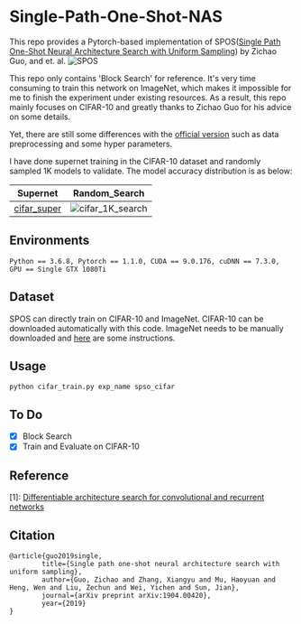 # Single-Path-One-Shot-NAS
This repo provides a Pytorch-based implementation of SPOS([Single Path One-Shot Neural Architecture Search with Uniform 
Sampling](https://arxiv.org/abs/1904.00420))  by Zichao Guo, and et. al.
![SPOS](https://github.com/ShunLu91/Single-Path-One-Shot-NAS/blob/master/img/SPOS.jpg)

This repo only contains 'Block Search' for reference. It's very time consuming to train this network on ImageNet, which
makes it impossible for me to finish the experiment under existing resources. As a result, this repo mainly focuses on 
CIFAR-10 and greatly thanks to Zichao Guo for his advice on some details.

Yet, there are still some differences with the [official version](https://github.com/megvii-model/SinglePathOneShot) 
such as data preprocessing and some hyper parameters.

I have done supernet training in the CIFAR-10 dataset and randomly sampled 1K models to validate. The model accuracy distribution is as below:

| Supernet | Random_Search |
| --- | --- |
| [cifar_super](https://drive.google.com/open?id=1X-PcpQ_oIjhuYOF-MIRnM4wZ7TCdZIf8) | ![cifar_1K_search](https://github.com/ShunLu91/Single-Path-One-Shot-NAS/blob/master/img/cifar_1K_search.png) |

## Environments    
```
Python == 3.6.8, Pytorch == 1.1.0, CUDA == 9.0.176, cuDNN == 7.3.0, GPU == Single GTX 1080Ti 
```

## Dataset   
SPOS can directly train on CIFAR-10 and ImageNet.
CIFAR-10 can be downloaded automatically with this code. ImageNet needs to be manually downloaded and 
[here](https://github.com/pytorch/examples/tree/master/imagenet) are some instructions. 
         
## Usage
```
python cifar_train.py exp_name spso_cifar
```

## To Do
- [x] Block Search
- [x] Train and Evaluate on CIFAR-10

## Reference
[1]: [Differentiable architecture search for convolutional and recurrent networks](https://github.com/quark0/darts)
             
## Citation
```
@article{guo2019single,
        title={Single path one-shot neural architecture search with uniform sampling},
        author={Guo, Zichao and Zhang, Xiangyu and Mu, Haoyuan and Heng, Wen and Liu, Zechun and Wei, Yichen and Sun, Jian},
        journal={arXiv preprint arXiv:1904.00420},
        year={2019}
}
```
